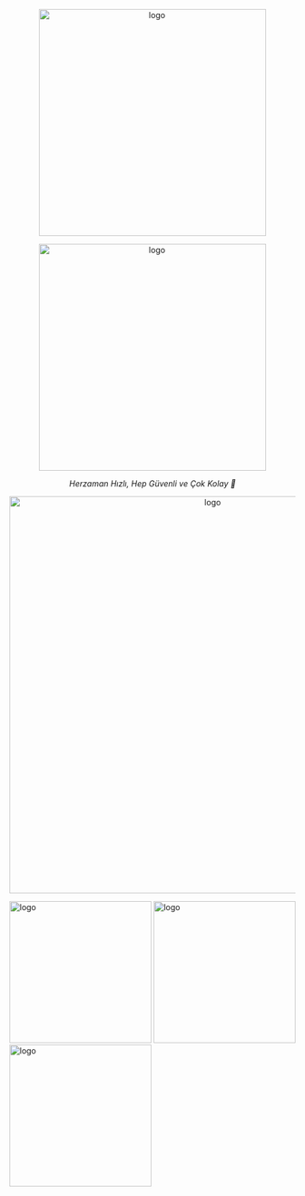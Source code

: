 <p align="center">
  <img src="https://cdn.discordapp.com/attachments/1128394278272499948/1268988642924167330/Background.png?ex=66ae6d45&is=66ad1bc5&hm=d1be0125e4d78bf212e3e1741f0e2ee0eb8873dae0d05bb852a8a4bfc59a6841&" width="400" alt="logo"/>
</p>
<p align="center">
  <img src="https://cdn.discordapp.com/attachments/1128394278272499948/1268991368445821058/rainbow.png?ex=66ae6fce&is=66ad1e4e&hm=4028553cd3a90fff46d4052d7e170fa41833466392457daf878ab4e95c8be788&" width="400" alt="logo"/>
</p>
<p align="center">
 <i >Herzaman Hızlı, Hep Güvenli ve Çok Kolay 🚀</i>
</p>
<p align="center">
  <img src="https://cdn.discordapp.com/attachments/1128394278272499948/1269259113448345730/demo.png?ex=66af692a&is=66ae17aa&hm=17669ace6396bd3b9167a57adce8cdf70c8db8f4fd80a88fed57f5de64e15573&" width="700" alt="logo"/>
</p>
<p align="left">
  <img src="https://cdn.discordapp.com/attachments/1128394278272499948/1269259966741610596/gitdc.png?ex=66af69f5&is=66ae1875&hm=b564fb70f1441fafbd17ea2b43ac0f6a003b237c156c2243642777da930350d7&" width="250" alt="logo"/>
  <img src="https://cdn.discordapp.com/attachments/1128394278272499948/1269270563575304312/gityt.png?ex=66af73d4&is=66ae2254&hm=656da5a6a991f878ba46157cb18816bfb03128148a449e19d9439dfd5facfa0d&" width="250" alt="logo"/>
  <img src="https://cdn.discordapp.com/attachments/1128394278272499948/1269270620001013842/gitweb.png?ex=66af73e1&is=66ae2261&hm=68e08c1f7476cf4e8e1571daa185ee7c69652e8897777dbde4d55c558d8ae9e6&" width="250" alt="logo"/>
</p>
